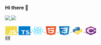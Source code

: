 ### Hi there 👋

<!--
**George100Neres/George100Neres** is a ✨ _special_ ✨ repository because its `README.md` (this file) appears on your GitHub profile.

Here are some ideas to get you started:

- 🔭 Em busca de um emprego como Dev 
- 🌱 Tenho conhecimentos em algumas liguagens como: CSS, Java ,html,CSS,Javascript
- 👯 Estou disposto a fazer parte em ajudar a comunidade de Devs
- 🤔  QUando tenho dificuldades em alguma parte do código,procuro ajuda
- ⚡ Fun fact: ...
--><div>
  <a href="https://github.com/George100Neres">
  <img height="180em" src="https://github-readme-stats.vercel.app/api?username=GeorgeN100Neresi&show_icons=true&theme=blue&include_all_commits=true&count_private=true"/>
  <img height="180em" src="https://github-readme-stats.vercel.app/api/top-langs/?username=George100Neres&layout=compact&langs_count=7&theme=dark"/>
</div>
  
 <div style="display: inline_block"><br>

  <img align="center" alt="Rafa-Js" height="30" width="40" src="https://raw.githubusercontent.com/devicons/devicon/master/icons/javascript/javascript-plain.svg">
  <img align="center" alt="Rafa-Ts" height="30" width="40" src="https://raw.githubusercontent.com/devicons/devicon/master/icons/typescript/typescript-plain.svg">
  <img align="center" alt="Rafa-React" height="30" width="40" src="https://raw.githubusercontent.com/devicons/devicon/master/icons/react/react-original.svg">
  <img align="center" alt="Rafa-HTML" height="30" width="40" src="https://raw.githubusercontent.com/devicons/devicon/master/icons/html5/html5-original.svg">
  <img align="center" alt="Rafa-CSS" height="30" width="40" src="https://raw.githubusercontent.com/devicons/devicon/master/icons/css3/css3-original.svg">
  <img align="center" alt="Rafa-Python" height="30" width="40" src="https://raw.githubusercontent.com/devicons/devicon/master/icons/python/python-original.svg">
  <img align="center" alt="Rafa-Csharp" height="30" width="40" src="https://raw.githubusercontent.com/devicons/devicon/master/icons/csharp/csharp-original.svg">
 

</div>  
  ##

